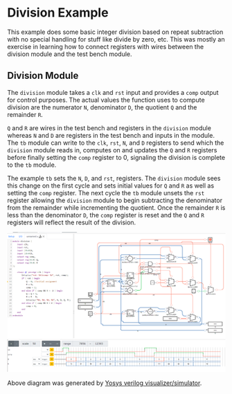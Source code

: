# Division Example

This example does some basic integer division based on repeat subtraction with no special handling for stuff like
divide by zero, etc. This was mostly an exercise in learning how to connect registers with wires between the division
module and the test bench module.

## Division Module

The `division` module takes a `clk` and `rst` input and provides a `comp` output for control purposes. The actual values
the function uses to compute division are the numerator `N`, denominator `D`, the quotient `Q` and the remainder `R`.

`Q` and `R` are wires in the test bench and registers in the `division` module whereas `N` and `D` are registers in the
test bench and inputs in the module. The `tb` module can write to the `clk`, `rst`, `N`, and `D` registers to send which
the `division` module reads in, computes on and updates the `Q` and `R` registers before finally setting the `comp`
register to 0, signaling the division is complete to the `tb` module.

The example `tb` sets the `N`, `D`, and `rst`, registers. The `division` module sees this change on the first cycle and
sets initial values for `Q` and `R` as well as setting the `comp` register. The next cycle the `tb` module unsets the
`rst` register allowing the `division` module to begin subtracting the denominator from the remainder while incrementing
the quotient. Once the remainder `R` is less than the denominator `D`, the `comp` register is reset and the `Q` and
`R` registers will reflect the result of the division.

![](division-diagram.png)
![](division-trace.png)

Above diagram was generated by [Yosys verilog visualizer/simulator](http://digitaljs.tilk.eu/#fa2035dafe1eae4d8f31122e69e1ffd976037143affbc822059146e95b9c4986).